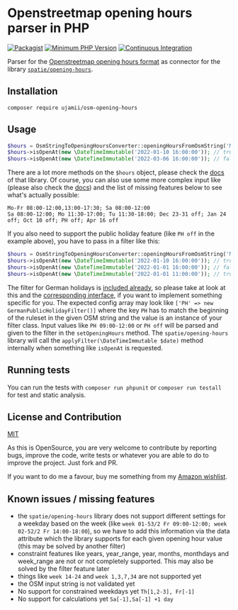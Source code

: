 # Openstreetmap opening hours parser in PHP

[![Packagist](https://img.shields.io/packagist/v/ujamii/osm-opening-hours.svg?colorB=green&style=flat)](https://packagist.org/packages/ujamii/osm-opening-hours)
[![Minimum PHP Version](https://img.shields.io/badge/php-8.0%2B-8892BF.svg?style=flat)](https://php.net/)
[![Continuous Integration](https://github.com/ujamii/osm-opening-hours/actions/workflows/php.yml/badge.svg)](https://github.com/ujamii/osm-opening-hours/actions)


Parser for the [Openstreetmap opening hours format](https://wiki.openstreetmap.org/wiki/Key:opening_hours) as connector for the library 
[`spatie/opening-hours`](https://github.com/spatie/opening-hours).

## Installation

`composer require ujamii/osm-opening-hours`

## Usage

```php
$hours = OsmStringToOpeningHoursConverter::openingHoursFromOsmString('Mo-Sa 10:00-18:00');
$hours->isOpenAt(new \DateTimeImmutable('2022-01-10 16:00:00')); // true, this is a monday
$hours->isOpenAt(new \DateTimeImmutable('2022-03-06 16:00:00')); // false, as this is a sunday
```

There are a lot more methods on the `$hours` object, please check the [docs](https://github.com/spatie/opening-hours#usage) of that library.
Of course, you can also use some more complex input like (please also check the [docs](https://wiki.openstreetmap.org/wiki/Key:opening_hours))
and the list of missing features below to see what's actually possible:

```
Mo-Fr 08:00-12:00,13:00-17:30; Sa 08:00-12:00
Sa 08:00-12:00; Mo 11:30-17:00; Tu 11:30-18:00; Dec 23-31 off; Jan 24 off; Oct 10 off; PH off; Apr 16 off
```

If you also need to support the public holiday feature (like `PH off` in the example above), you have to pass in a filter like this:

```php
$hours = OsmStringToOpeningHoursConverter::openingHoursFromOsmString('Mo-Su 10:00-18:00; PH 09:00-12:00', ['PH' => new GermanPublicHolidayFilter()]);
$hours->isOpenAt(new \DateTimeImmutable('2022-01-10 16:00:00')); // true, open late on normal day
$hours->isOpenAt(new \DateTimeImmutable('2022-01-01 16:00:00')); // false, closed late on holiday
$hours->isOpenAt(new \DateTimeImmutable('2022-01-01 11:00:00')); // true, open early on holiday
```

The filter for German holidays is [included already](src/Filters/GermanPublicHolidayFilter.php), so please take at look at this and
the [corresponding interface](src/Filters/Filter.php), if you want to implement something specific for you. The expected config array
may look like `['PH' => new GermanPublicHolidayFilter()]` where the key `PH` has to match the beginning of the ruleset in the given OSM string
and the value is an instance of your filter class. 
Input values like `PH 09:00-12:00` or `PH off` will be parsed and given to the filter in the `setOpeningHours` method. The `spatie/opening-hours`
library will call the `applyFilter(\DateTimeImmutable $date)` method internally when something like `isOpenAt` is requested.

## Running tests

You can run the tests with `composer run phpunit` or `composer run testall` for test and static analysis. 

## License and Contribution

[MIT](LICENSE)

As this is OpenSource, you are very welcome to contribute by reporting bugs, improve the code, write tests or
whatever you are able to do to improve the project. Just fork and PR.

If you want to do me a favour, buy me something from my [Amazon wishlist](https://www.amazon.de/registry/wishlist/2C7LSRMLEAD4F).

## Known issues / missing features

- the `spatie/opening-hours` library does not support different settings for a weekday based on the week (like
  `week 01-53/2 Fr 09:00-12:00; week 02-52/2 Fr 14:00-18:00`), so we have to add this information via the data
  attribute which the library supports for each given opening hour value (this may be solved by another filter)
- constraint features like years, year_range, year, months, monthdays and week_range are not or not completely supported. This may
  also be solved by the filter feature later
- things like `week 14-24` and `week 1,3,7,34` are not supported yet
- the OSM input string is not validated yet
- No support for constrained weekdays yet `Th[1,2-3], Fr[-1]`
- No support for calculations yet `Sa[-1],Sa[-1] +1 day`
